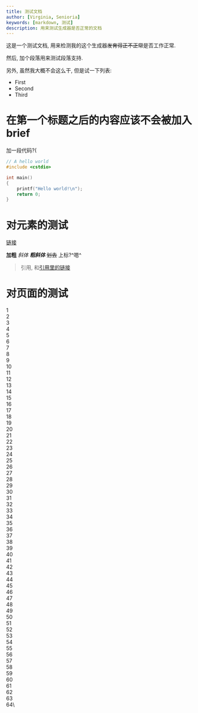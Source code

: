 ```yaml
---
title: 测试文档
author: [Virginia, Senioria]
keywords: [markdown, 测试]
description: 用来测试生成器是否正常的文档
---
```


这是一个测试文档, 用来检测我的这个生成器~~发育得正不正常~~是否工作正常.

然后, 加个段落用来测试段落支持.

另外, 虽然我大概不会这么干, 但是试一下列表:

- First
- Second
- Third

# 在第一个标题之后的内容应该不会被加入brief

加一段代码?(

```cpp
// A hello world
#include <cstdio>

int main()
{
    printf("Hello world!\n");
    return 0;
}
```

# 对元素的测试

[链接](https://example.com)

**加粗**
*斜体*
***粗斜体***
~~划去~~
上标?^嗯^

> 引用, 和[引用里的链接](https://example.com)

# 对页面的测试

1\
2\
3\
4\
5\
6\
7\
8\
9\
10\
11\
12\
13\
14\
15\
16\
17\
18\
19\
20\
21\
22\
23\
24\
25\
26\
27\
28\
29\
30\
31\
32\
33\
34\
35\
36\
37\
38\
39\
40\
41\
42\
43\
44\
45\
46\
47\
48\
49\
50\
51\
52\
53\
54\
55\
56\
57\
58\
59\
60\
61\
62\
63\
64\

